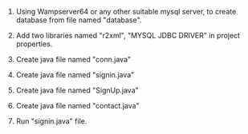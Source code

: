 1. Using Wampserver64 or any other suitable mysql server, to create database from file named "database".

2. Add two libraries named "r2xml", "MYSQL JDBC DRIVER" in project properties.

3. Create java file named "conn.java"

4. Create java file named "signin.java"

5. Create java file named "SignUp.java"

6. Create java file named "contact.java"

7. Run "signin.java" file. 
